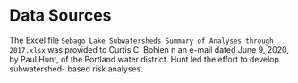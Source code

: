 # Data Sources

The Excel file `Sebago Lake Subwatersheds Summary of Analyses through 2017.xlsx`
was provided to Curtis C. Bohlen n an e-mail dated June 9, 2020, by Paul Hunt,
of the Portland water district.  Hunt led the effort to develop subwatershed-
based risk analyses.
